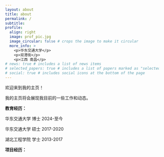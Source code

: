 ```yaml
---
layout: about
title: about
permalink: /
subtitle: 
profile:
  align: right
  image: prof_pic.jpg
  image_circular: false # crops the image to make it circular
  more_info: >
    <p>华东交通大学</p>
    <p>双港街</p>
    <p>江西 南昌</p>
# news: true # includes a list of news items
# selected_papers: true # includes a list of papers marked as "selected={true}"
# social: true # includes social icons at the bottom of the page
---
```

欢迎来到我的主页！

我的主页将会展现我目前的一些工作和动态。

**教育经历：**

华东交通大学 博士  2024-至今

华东交通大学 硕士  2017-2020

湖北工程学院 学士  2013-2017

**项目经历：**

